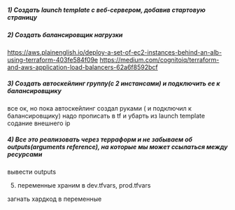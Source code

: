 ##### 1) Создать launch template с веб-сервером, добавив стартовую страницу

##### 2) Создать балансировщик нагрузки

https://aws.plainenglish.io/deploy-a-set-of-ec2-instances-behind-an-alb-using-terraform-403fe584f09e
https://medium.com/cognitoiq/terraform-and-aws-application-load-balancers-62a6f8592bcf

##### 3) Создать автоскейлинг группу(c 2 инстансами) и подключить ее к балансировщику

все ок, но пока автоскейлинг создал руками ( и подключил к балансировщику) надо прописать в tf и убарть 
из  launch template содание внешнего ip 

##### 4) Все это реализовать через терраформ и не забываем об outputs(arguments reference), на которые мы может ссылаться между ресурсами 

вывести outputs

5) переменные храним в dev.tfvars, prod.tfvars

загнать хардкод в переменные
